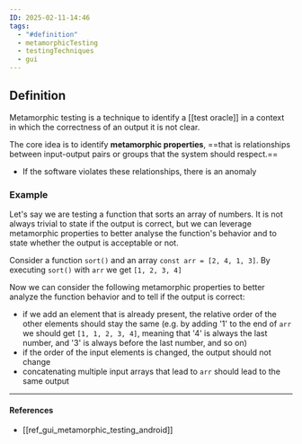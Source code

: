 ```yaml
---
ID: 2025-02-11-14:46
tags:
  - "#definition"
  - metamorphicTesting
  - testingTechniques
  - gui
---
```

## Definition

Metamorphic testing is a technique to identify a [[test oracle]] in a context in which the correctness of an output it is not clear.

The core idea is to identify **metamorphic properties**, ==that is relationships between input-output pairs or groups that the system should respect.==
- If the software violates these relationships, there is an anomaly

### Example

Let's say we are testing a function that sorts an array of numbers. It is not always trivial to state if the output is correct, but we can leverage metamorphic properties to better analyse the function's behavior and to state whether the output is acceptable or not.

Consider a function `sort()` and an array `const arr = [2, 4, 1, 3]`. 
By executing `sort()` with `arr` we get `[1, 2, 3, 4]`

Now we can consider the following metamorphic properties to better analyze the function behavior and to tell if the output is correct:
- if we add an element that is already present, the relative order of the other elements should stay the same (e.g. by adding '1' to the end of `arr` we should get  `[1, 1, 2, 3, 4]`, meaning that '4' is always the last number, and '3' is always before the last number, and so on)
- if the order of the input elements is changed, the output should not change
- concatenating multiple input arrays that lead to `arr` should lead to the same output

---
#### References
- [[ref_gui_metamorphic_testing_android]]